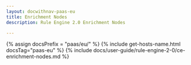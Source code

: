 ```yaml
---
layout: docwithnav-paas-eu
title: Enrichment Nodes
description: Rule Engine 2.0 Enrichment Nodes

---
```


{% assign docsPrefix = "paas/eu/" %}
{% include get-hosts-name.html docsTag="paas-eu" %}
{% include docs/user-guide/rule-engine-2-0/ce-enrichment-nodes.md %}

